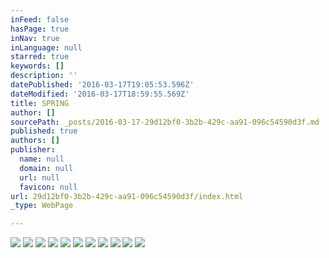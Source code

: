 ```yaml
---
inFeed: false
hasPage: true
inNav: true
inLanguage: null
starred: true
keywords: []
description: ''
datePublished: '2016-03-17T19:05:53.596Z'
dateModified: '2016-03-17T18:59:55.569Z'
title: SPRING
author: []
sourcePath: _posts/2016-03-17-29d12bf0-3b2b-429c-aa91-096c54590d3f.md
published: true
authors: []
publisher:
  name: null
  domain: null
  url: null
  favicon: null
url: 29d12bf0-3b2b-429c-aa91-096c54590d3f/index.html
_type: WebPage

---
```

![](https://s3-us-west-2.amazonaws.com/the-grid-img/p/7f802777c2a824f04cd4795630533bc514fb2fd5.jpg)
![](https://s3-us-west-2.amazonaws.com/the-grid-img/p/2fc9511aaba8c2cd8a72a789d0c110d21b05444e.jpg)
![](https://s3-us-west-2.amazonaws.com/the-grid-img/p/b3cfec56ca23ca1a1ef6c6e310b88b0bc4c9156f.jpg)
![](https://the-grid-user-content.s3-us-west-2.amazonaws.com/aafe72b5-8b30-4318-853c-e17695e3a800.jpg)
![](https://the-grid-user-content.s3-us-west-2.amazonaws.com/09046cd2-0405-411f-8b61-bdcd758939e8.jpg)
![](https://the-grid-user-content.s3-us-west-2.amazonaws.com/e9123f7f-adf1-4183-a1ed-596e92c88551.jpg)
![](https://the-grid-user-content.s3-us-west-2.amazonaws.com/b3f6a108-1b76-40b1-86af-ade400cf6f57.jpg)
![](https://the-grid-user-content.s3-us-west-2.amazonaws.com/6be66af5-1a97-462f-90ee-3bd78f3dbcde.jpg)
![](https://the-grid-user-content.s3-us-west-2.amazonaws.com/e9b1f257-2f27-4f54-8416-9329e5db4e52.jpg)
![](https://the-grid-user-content.s3-us-west-2.amazonaws.com/ce4dd3d3-ff32-4556-a394-ef1fb89c6a75.jpg)
![](https://the-grid-user-content.s3-us-west-2.amazonaws.com/fbc08787-ca2c-4259-b5bd-4e5d7a2d56c9.jpg)